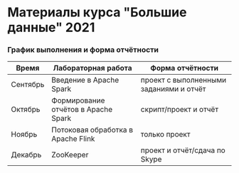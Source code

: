 # Материалы курса "Большие данные" 2021

### График выполнения и форма отчётности

| Время | Лабораторная работа | Форма отчётности |
| ------ | ------ | ------ |
| Сентябрь | Введение в Apache Spark | проект с выполненными заданиями и отчёт |
| Октябрь | Формирование отчётов в Apache Spark | скрипт/проект и отчёт |
| Ноябрь | Потоковая обработка в Apache Flink | только проект |
| Декабрь | ZooKeeper | проект и отчёт/сдача по Skype |
